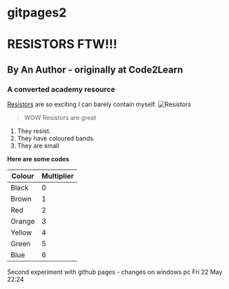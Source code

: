 # gitpages2


# RESISTORS FTW!!!  
## By An Author   - originally at Code2Learn
### A converted academy resource

[Resistors](http://en.wikipedia.org/wiki/Resistor) are so exciting I can barely contain myself.
![Resistors](http://upload.wikimedia.org/wikipedia/commons/e/e6/Resistor.jpg "A resistor")

> WOW Resistors are great

1. They resist.
2. They have coloured bands.
3. They are small

**Here are some codes**

|Colour|Multiplier|
|------|----------|
|Black |0         |
|Brown |1         |  
|Red   |2         |
|Orange|3         |
|Yellow|4 |
|Green|5|
|Blue|6|

Second experiment with github pages - changes on windows pc Fri 22 May 22:24

